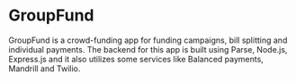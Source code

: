 GroupFund
=========

GroupFund is a crowd-funding app for funding campaigns, bill splitting and individual payments.
The backend for this app is built using Parse, Node.js, Express.js and it also utilizes some services like Balanced payments, Mandrill and Twilio.
